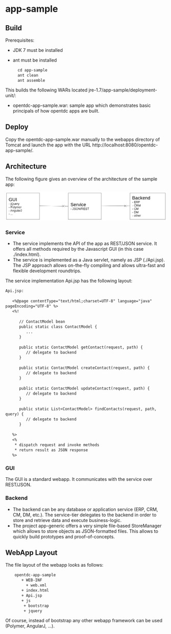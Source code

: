 # app-sample

## Build

Prerequisites:

* JDK 7 must be installed
* ant must be installed

		cd app-sample
		ant clean
		ant assemble


This builds the following WARs located jre-1.7/app-sample/deployment-unit/:

* opentdc-app-sample.war: sample app which demonstrates basic principals
  of how opentdc apps are built.


## Deploy

Copy the opentdc-app-sample.war manually to the webapps directory of Tomcat and launch
the app with the URL http://localhost:8080/opentdc-app-sample/.


## Architecture

The following figure gives an overview of the architecture of the sample app:

![](https://github.com/opentdc/app-sample/blob/master/architecture-1.png)

### Service

* The service implements the API of the app as REST/JSON service. It
  offers all methods required by the Javascript GUI (in this case ./index.html).
* The service is implemented as a Java servlet, namely as JSP (./Api.jsp). The 
  JSP approach allows on-the-fly compiling and allows ultra-fast and flexible 
  development roundtrips.
  
The service implementation Api.jsp has the following layout:

	Api.jsp:
	
	   <%@page contentType="text/html;charset=UTF-8" language="java" pageEncoding="UTF-8" %>
	   <%!
	
	      // ContactModel bean
	      public static class ContactModel {
	         ...
	      }
			
	      public static ContactModel getContact(request, path) {
	         // delegate to backend
	      }
			
	      public static ContactModel createContact(request, path) {
	         // delegate to backend
	      }
			
	      public static ContactModel updateContact(request, path) {
	         // delegate to backend
	      }
			
	      public static List<ContactModel> findContacts(request, path, query) {
	         // delegate to backend
	      }

	   %>
	   <%
	   	* dispatch request and invoke methods
	   	* return result as JSON response 
	   %>

### GUI
The GUI is a standard webapp. It communicates with the service over REST/JSON.

### Backend

* The backend can be any database or application service (ERP, CRM, CM, DM, etc.).
  The service-tier delegates to the backend in order to store and retrieve data
  and execute business-logic. 
* The project app-generic offers a very simple file-based StoreManager which allows to
  store objects as JSON-formatted files. This allows to quickly build prototypes
  and proof-of-concepts. 

## WebApp Layout

The file layout of the webapp looks as follows:

		opentdc-app-sample
		   + WEB-INF
		     + web.xml
		   + index.html
		   + Api.jsp
		   + js
		   	+ bootstrap
		   	+ jquery
		   	
Of course, instead of bootstrap any other webapp framework can be used (Polymer, AngularJ, ...).
